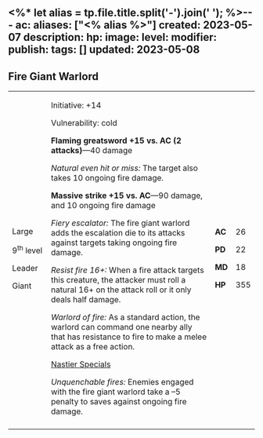 <%* let alias = tp.file.title.split('-').join(' '); %>---
ac: 
aliases: ["<% alias %>"]
created: 2023-05-07
description: 
hp: 
image: 
level: 
modifier: 
publish: 
tags: []
updated: 2023-05-08
---

## Fire Giant Warlord

<table>
<colgroup>
<col style="width: 16%" />
<col style="width: 71%" />
<col style="width: 5%" />
<col style="width: 6%" />
</colgroup>
<tbody>
<tr class="odd">
<td><p>Large</p>
<p>9<sup>th</sup> level</p>
<p>Leader</p>
<p>Giant</p></td>
<td><p>Initiative: +14</p>
<p>Vulnerability: cold</p>
<p><strong>Flaming greatsword +15 vs. AC (2 attacks)</strong>—40
damage</p>
<p><em>Natural even hit or miss:</em> The target also takes 10 ongoing
fire damage.</p>
<p><strong>Massive strike +15 vs. AC</strong>—90 damage, and 10 ongoing
fire damage</p>
<p><em>Fiery escalator:</em> The fire giant warlord adds the escalation
die to its attacks against targets taking ongoing fire damage.</p>
<p><em>Resist fire 16+:</em> When a fire attack targets this creature,
the attacker must roll a natural 16+ on the attack roll or it only deals
half damage.</p>
<p><em>Warlord of fire:</em> As a standard action, the warlord can
command one nearby ally that has resistance to fire to make a melee
attack as a free action.</p>
<p><u>Nastier Specials</u></p>
<p><em>Unquenchable fires:</em> Enemies engaged with the fire giant
warlord take a –5 penalty to saves against ongoing fire damage.</p></td>
<td><p><strong>AC</strong></p>
<p><strong>PD</strong></p>
<p><strong>MD</strong></p>
<p><strong>HP</strong></p></td>
<td><p>26</p>
<p>22</p>
<p>18</p>
<p>355</p></td>
</tr>
<tr class="even">
<td></td>
<td></td>
<td></td>
<td></td>
</tr>
</tbody>
</table>

